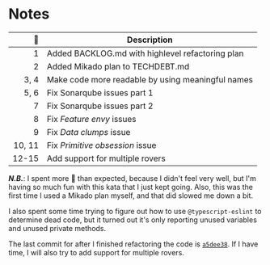 # Notes

|     🍅 | Description                                       |
| -----: | ------------------------------------------------- |
|      1 | Added BACKLOG.md with highlevel refactoring plan  |
|      2 | Added Mikado plan to TECHDEBT.md                  |
|   3, 4 | Make code more readable by using meaningful names |
|   5, 6 | Fix Sonarqube issues part 1                       |
|      7 | Fix Sonarqube issues part 2                       |
|      8 | Fix _Feature envy_ issues                         |
|      9 | Fix _Data clumps_ issue                           |
| 10, 11 | Fix _Primitive obsession_ issue                   |
|  12-15 | Add support for multiple rovers                   |

**_N.B._**: I spent more 🍅 than expected, because I didn't feel very well, but
I'm having so much fun with this kata that I just kept going. Also, this was the
first time I used a Mikado plan myself, and that did slowed me down a bit.

I also spent some time trying to figure out how to use `@typescript-eslint` to
determine dead code, but it turned out it's only reporting unused variables and
unused private methods.

The last commit for after I finished refactoring the code is
[`a5dee38`](https://github.com/MacMannes/smelly-mars-rover-kata/tree/a5dee381b4cf539ec90ff44ebde88eadf1014fb1).
If I have time, I will also try to add support for multiple rovers.
